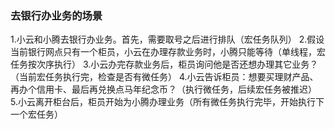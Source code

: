 ### 去银行办业务的场景
1.小云和小腾去银行办业务。首先，需要取号之后进行排队（宏任务队列）
2.假设当前银行网点只有一个柜员，小云在办理存款业务时，小腾只能等待（单线程，宏任务按次序执行）
3.小云办完存款业务后，柜员询问他是否还想办理其它业务？（当前宏任务执行完，检查是否有微任务）
4.小云告诉柜员：想要买理财产品、再办个信用卡、最后再兑换点马年纪念币？（执行微任务，后续宏任务被推迟）
5.小云离开柜台后，柜员开始为小腾办理业务（所有微任务执行完毕，开始执行下一个宏任务）


